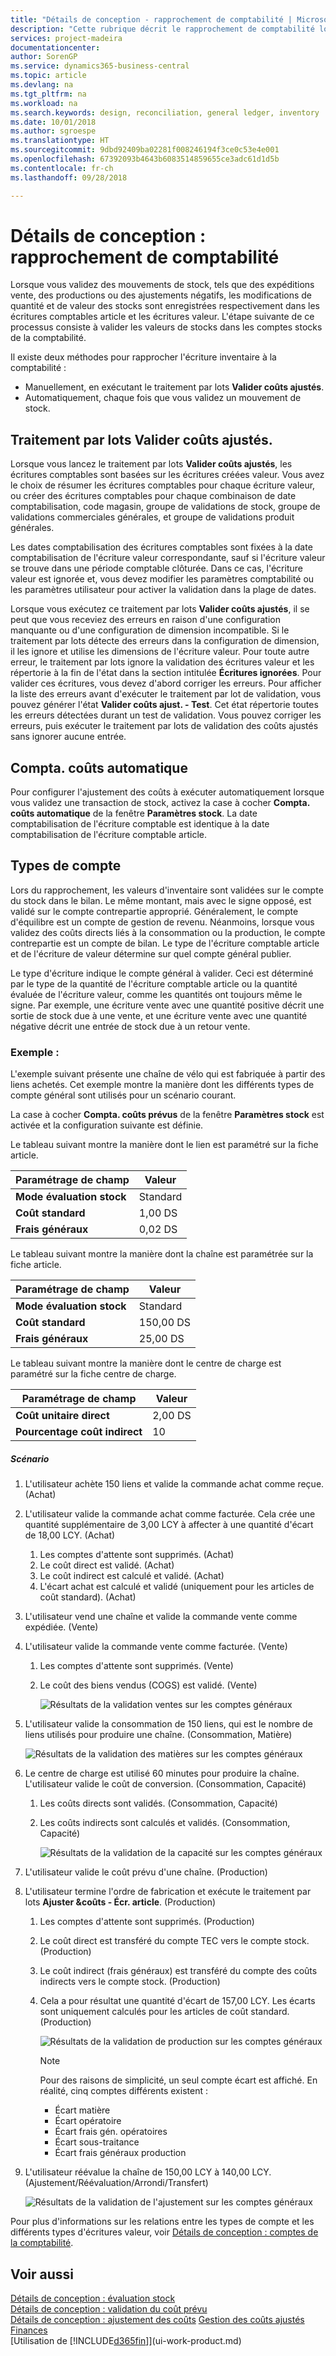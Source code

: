 ```yaml
---
title: "Détails de conception - rapprochement de comptabilité | Microsoft Docs"
description: "Cette rubrique décrit le rapprochement de comptabilité lorsque vous validez des mouvements de stock, tels que des expéditions vente, des productions ou des ajustements négatifs."
services: project-madeira
documentationcenter: 
author: SorenGP
ms.service: dynamics365-business-central
ms.topic: article
ms.devlang: na
ms.tgt_pltfrm: na
ms.workload: na
ms.search.keywords: design, reconciliation, general ledger, inventory
ms.date: 10/01/2018
ms.author: sgroespe
ms.translationtype: HT
ms.sourcegitcommit: 9dbd92409ba02281f008246194f3ce0c53e4e001
ms.openlocfilehash: 67392093b4643b6083514859655ce3adc61d1d5b
ms.contentlocale: fr-ch
ms.lasthandoff: 09/28/2018

---
```

# <a name="design-details-reconciliation-with-the-general-ledger"></a>Détails de conception : rapprochement de comptabilité
Lorsque vous validez des mouvements de stock, tels que des expéditions vente, des productions ou des ajustements négatifs, les modifications de quantité et de valeur des stocks sont enregistrées respectivement dans les écritures comptables article et les écritures valeur. L'étape suivante de ce processus consiste à valider les valeurs de stocks dans les comptes stocks de la comptabilité.  

Il existe deux méthodes pour rapprocher l'écriture inventaire à la comptabilité :  

* Manuellement, en exécutant le traitement par lots **Valider coûts ajustés**.  
* Automatiquement, chaque fois que vous validez un mouvement de stock.  

## <a name="post-inventory-cost-to-gl-batch-job"></a>Traitement par lots Valider coûts ajustés.  
Lorsque vous lancez le traitement par lots **Valider coûts ajustés**, les écritures comptables sont basées sur les écritures créées valeur. Vous avez le choix de résumer les écritures comptables pour chaque écriture valeur, ou créer des écritures comptables pour chaque combinaison de date comptabilisation, code magasin, groupe de validations de stock, groupe de validations commerciales générales, et groupe de validations produit générales.  

Les dates comptabilisation des écritures comptables sont fixées à la date comptabilisation de l'écriture valeur correspondante, sauf si l'écriture valeur se trouve dans une période comptable clôturée. Dans ce cas, l'écriture valeur est ignorée et, vous devez modifier les paramètres comptabilité ou les paramètres utilisateur pour activer la validation dans la plage de dates.  

Lorsque vous exécutez ce traitement par lots **Valider coûts ajustés**, il se peut que vous receviez des erreurs en raison d'une configuration manquante ou d'une configuration de dimension incompatible. Si le traitement par lots détecte des erreurs dans la configuration de dimension, il les ignore et utilise les dimensions de l'écriture valeur. Pour toute autre erreur, le traitement par lots ignore la validation des écritures valeur et les répertorie à la fin de l'état dans la section intitulée **Écritures ignorées**. Pour valider ces écritures, vous devez d'abord corriger les erreurs. Pour afficher la liste des erreurs avant d'exécuter le traitement par lot de validation, vous pouvez générer l'état **Valider coûts ajust. - Test**. Cet état répertorie toutes les erreurs détectées durant un test de validation. Vous pouvez corriger les erreurs, puis exécuter le traitement par lots de validation des coûts ajustés sans ignorer aucune entrée.  

## <a name="automatic-cost-posting"></a>Compta. coûts automatique  
Pour configurer l'ajustement des coûts à exécuter automatiquement lorsque vous validez une transaction de stock, activez la case à cocher **Compta. coûts automatique** de la fenêtre **Paramètres stock**. La date comptabilisation de l'écriture comptable est identique à la date comptabilisation de l'écriture comptable article.  

## <a name="account-types"></a>Types de compte  
Lors du rapprochement, les valeurs d'inventaire sont validées sur le compte du stock dans le bilan. Le même montant, mais avec le signe opposé, est validé sur le compte contrepartie approprié. Généralement, le compte d'équilibre est un compte de gestion de revenu. Néanmoins, lorsque vous validez des coûts directs liés à la consommation ou la production, le compte contrepartie est un compte de bilan. Le type de l'écriture comptable article et de l'écriture de valeur détermine sur quel compte général publier.  

Le type d'écriture indique le compte général à valider. Ceci est déterminé par le type de la quantité de l'écriture comptable article ou la quantité évaluée de l'écriture valeur, comme les quantités ont toujours même le signe. Par exemple, une écriture vente avec une quantité positive décrit une sortie de stock due à une vente, et une écriture vente avec une quantité négative décrit une entrée de stock due à un retour vente.  

### <a name="example"></a>Exemple :  
L'exemple suivant présente une chaîne de vélo qui est fabriquée à partir des liens achetés. Cet exemple montre la manière dont les différents types de compte général sont utilisés pour un scénario courant.  

La case à cocher **Compta. coûts prévus** de la fenêtre **Paramètres stock** est activée et la configuration suivante est définie.  

Le tableau suivant montre la manière dont le lien est paramétré sur la fiche article.  

|Paramétrage de champ|Valeur|  
|-----------------|-----------|  
|**Mode évaluation stock**|Standard|  
|**Coût standard**|1,00 DS|  
|**Frais généraux**|0,02 DS|  

Le tableau suivant montre la manière dont la chaîne est paramétrée sur la fiche article.  

|Paramétrage de champ|Valeur|  
|-----------------|-----------|  
|**Mode évaluation stock**|Standard|  
|**Coût standard**|150,00 DS|  
|**Frais généraux**|25,00 DS|  

Le tableau suivant montre la manière dont le centre de charge est paramétré sur la fiche centre de charge.  

|Paramétrage de champ|Valeur|  
|-----------------|-----------|  
|**Coût unitaire direct**|2,00 DS|  
|**Pourcentage coût indirect**|10|  

##### <a name="scenario"></a>Scénario  
1. L'utilisateur achète 150 liens et valide la commande achat comme reçue. (Achat)  
2. L'utilisateur valide la commande achat comme facturée. Cela crée une quantité supplémentaire de 3,00 LCY à affecter à une quantité d'écart de 18,00 LCY. (Achat)  

    1. Les comptes d'attente sont supprimés. (Achat)  
    2. Le coût direct est validé. (Achat)  
    3. Le coût indirect est calculé et validé. (Achat)  
    4. L'écart achat est calculé et validé (uniquement pour les articles de coût standard). (Achat)  
3. L'utilisateur vend une chaîne et valide la commande vente comme expédiée. (Vente)  
4. L'utilisateur valide la commande vente comme facturée. (Vente)  

    1. Les comptes d'attente sont supprimés. (Vente)  
    2. Le coût des biens vendus (COGS) est validé. (Vente)  

        ![Résultats de la validation ventes sur les comptes généraux](media/design_details_inventory_costing_3_gl_posting_sales.png "Résultats de la validation ventes sur les comptes généraux")  
5. L'utilisateur valide la consommation de 150 liens, qui est le nombre de liens utilisés pour produire une chaîne. (Consommation, Matière)  

    ![Résultats de la validation des matières sur les comptes généraux](media/design_details_inventory_costing_3_gl_posting_material.png "Résultats de la validation des matières sur les comptes généraux")  
6. Le centre de charge est utilisé 60 minutes pour produire la chaîne. L'utilisateur valide le coût de conversion. (Consommation, Capacité)  

    1. Les coûts directs sont validés. (Consommation, Capacité)  
    2. Les coûts indirects sont calculés et validés. (Consommation, Capacité)  

        ![Résultats de la validation de la capacité sur les comptes généraux](media/design_details_inventory_costing_3_gl_posting_capacity.png "Résultats de la validation de la capacité sur les comptes généraux")  
7. L'utilisateur valide le coût prévu d'une chaîne. (Production)  
8. L'utilisateur termine l'ordre de fabrication et exécute le traitement par lots **Ajuster &coûts - Écr. article**. (Production)  

    1. Les comptes d'attente sont supprimés. (Production)  
    2. Le coût direct est transféré du compte TEC vers le compte stock. (Production)  
    3. Le coût indirect (frais généraux) est transféré du compte des coûts indirects vers le compte stock. (Production)  
    4. Cela a pour résultat une quantité d'écart de 157,00 LCY. Les écarts sont uniquement calculés pour les articles de coût standard. (Production)  

        ![Résultats de la validation de production sur les comptes généraux](media/design_details_inventory_costing_3_gl_posting_output.png "Résultats de la validation de production sur les comptes généraux")  

        > [!NOTE]  
        >  Pour des raisons de simplicité, un seul compte écart est affiché. En réalité, cinq comptes différents existent :  
        >   
        >  * Écart matière  
        >  * Écart opératoire  
        >  * Écart frais gén. opératoires  
        >  * Écart sous-traitance  
        >  * Écart frais généraux production  

9. L'utilisateur réévalue la chaîne de 150,00 LCY à 140,00 LCY. (Ajustement/Réévaluation/Arrondi/Transfert)  

    ![Résultats de la validation de l'ajustement sur les comptes généraux](media/design_details_inventory_costing_3_gl_posting_adjustment.png "Résultats de la validation de l'ajustement sur les comptes généraux")  

Pour plus d'informations sur les relations entre les types de compte et les différents types d'écritures valeur, voir [Détails de conception : comptes de la comptabilité](design-details-accounts-in-the-general-ledger.md).  

## <a name="see-also"></a>Voir aussi  
[Détails de conception : évaluation stock](design-details-inventory-costing.md)   
[Détails de conception : validation du coût prévu](design-details-expected-cost-posting.md)   
[Détails de conception : ajustement des coûts](design-details-cost-adjustment.md)
[Gestion des coûts ajustés](finance-manage-inventory-costs.md)  
[Finances](finance.md)  
[Utilisation de [!INCLUDE[d365fin](includes/d365fin_md.md)]](ui-work-product.md)

